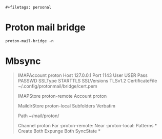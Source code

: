 ```{=org}
#+filetags: personal
```
# Proton mail bridge

    proton-mail-bridge -n

# Mbsync

> IMAPAccount proton Host 127.0.0.1 Port 1143 User USER Pass PASSWD
> SSLType STARTTLS SSLVersions TLSv1.2 CertificateFile
> \~/.config/protonmail/bridge/cert.pem
>
> IMAPStore proton-remote Account proton
>
> MaildirStore proton-local Subfolders Verbatim
>
> Path \~/mail/proton/
>
> Channel proton Far :proton-remote: Near :proton-local: Patterns \*
> Create Both Expunge Both SyncState \*
